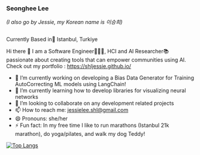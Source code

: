  
 ### Seonghee Lee 
 <em>(I also go by Jessie, my Korean name is 이승희) </em>
 
 <img src="https://komarev.com/ghpvc/?username=shljessie&style=flat-square&color=blue" alt=""/>
 
 Currently Based in📍 Istanbul, Turkiye
 
 Hi there 👋
 I am a Software Engineer👩🏻‍💻, HCI and AI Researcher📚 passionate about creating tools that can empower communities using AI. 
 Check out my portfolio : https://shljessie.github.io/ 




- 🔭 I’m currently working on developing a Bias Data Generator for Training AutoCorrecting ML models using LangChain!
- 🌱 I’m currently learning how to develop libraries for visualizing neural networks
- 👯 I’m looking to collaborate on any development related projects
- 📫 How to reach me: jessielee.shl@gmail.com
- 😄 Pronouns: she/her
- ⚡ Fun fact: In my free time I like to run marathons (Istanbul 21k marathon), do yoga/pilates, and walk my dog Teddy! 


<!-- [![Seonghee's GitHub stats](https://github-readme-stats.vercel.app/api?username=shljessie&show_icons=true&theme=radical)](https://github.com/shljessie/github-readme-stats) -->

[![Top Langs](<https://github-readme-stats.vercel.app/api/top-langs/?username=shljessie&hide=html,CSS,Jupyter Notebook&show_icons=true&theme=radical>)](https://github.com/shljessie/github-readme-stats)
